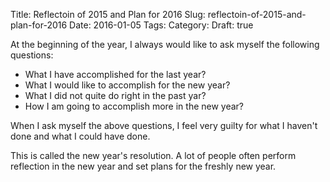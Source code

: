 Title: Reflectoin of 2015 and Plan for 2016
Slug: reflectoin-of-2015-and-plan-for-2016
Date: 2016-01-05
Tags:
Category:
Draft: true

At the beginning of the year, I always would like to ask myself the following questions:

- What I have accomplished for the last year?
- What I would like to accomplish for the new year?
- What I did not quite do right in the past yar?
- How I am going to accomplish more in the new year?

When I ask myself the above questions, I feel very guilty for what I haven't done and what I could have done.

This is called the new year's resolution. A lot of people often perform reflection in the new year and set plans for the freshly new year.
